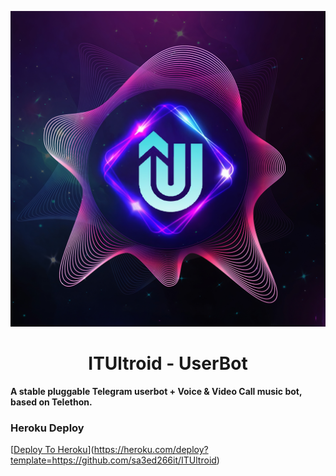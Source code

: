 <p align="center">
  <img src="./resources/extras/logo_readme.jpg" alt="TeamUltroid Logo">
</p>
<h1 align="center">
  <b>ITUltroid - UserBot</b>
</h1>

<b>A stable pluggable Telegram userbot + Voice & Video Call music bot, based on Telethon.</b>

### Heroku Deploy
   [[Deploy To Heroku](https://www.herokucdn.com/deploy/button.svg)](https://heroku.com/deploy?template=https://github.com/sa3ed266it/ITUltroid)
